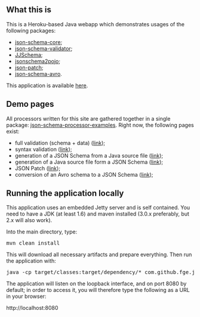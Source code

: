 <h2>What this is</h2>

<p>This is a Heroku-based Java webapp which demonstrates usages of the following packages:</p>

<ul>
    <li><a href="https://github.com/fge/json-schema-core">json-schema-core</a>;</li>
    <li><a href="https://github.com/fge/json-schema-validator">json-schema-validator</a>;</li>
    <li><a href="https://github.com/reinert/JJSchema">JJSchema</a>;</li>
    <li><a href="https://github.com/joelittlejohn/jsonschema2pojo">jsonschema2pojo</a>;</li>
    <li><a href="https://github.com/fge/json-patch">json-patch</a>;</li>
    <li><a href="https://github.com/fge/json-schema-avro">json-schema-avro</a>.</li>
</ul>

<p>This application is available <a href="http://json-schema-validator.herokuapp.com">here</a>.</p>

<h2>Demo pages</h2>

<p>All processors written for this site are gathered together in a single package: <a
href="https://github.com/fge/json-schema-processor-examples">json-schema-processor-examples</a>.
Right now, the following pages exist:</p>

<ul>
    <li>full validation (schema + data) (<a
    href="http://json-schema-validator.herokuapp.com/index.jsp">link</a>);</li>
    <li>syntax validation (<a
    href="http://json-schema-validator.herokuapp.com/syntax.jsp">link</a>);</li>
    <li>generation of a JSON Schema from a Java source file (<a
    href="http://json-schema-validator.herokuapp.com/jjschema.jsp">link</a>);</li>
    <li>generation of a Java source file form a JSON Schema (<a
    href="http://json-schema-validator.herokuapp.com/schema2pojo.jsp">link</a>);</li>
    <li>JSON Patch (<a
    href="http://json-schema-validator.herokuapp.com/jsonpatch.jsp">link</a>);</li>
    <li>conversion of an Avro schema to a JSON Schema (<a
    href="http://json-schema-validator.herokuapp.com/avro.jsp">link</a>);</li>

</ul>

<h2>Running the application locally</h2>

<p>This application uses an embedded Jetty server and is self contained. You need to have a JDK (at
least 1.6) and maven installed (3.0.x preferably, but 2.x will also work).</p>

<p>Into the main directory, type:</p>

<pre>
mvn clean install
</pre>

<p>This will download all necessary artifacts and prepare everything. Then run the application
with:</p>

<pre>
java -cp target/classes:target/dependency/* com.github.fge.jsonschema.WebApp
</pre>

<p>The application will listen on the loopback interface, and on port 8080 by default; in order to
access it, you will therefore type the following as a URL in your browser:</p>

<p>
http://localhost:8080
</p>

